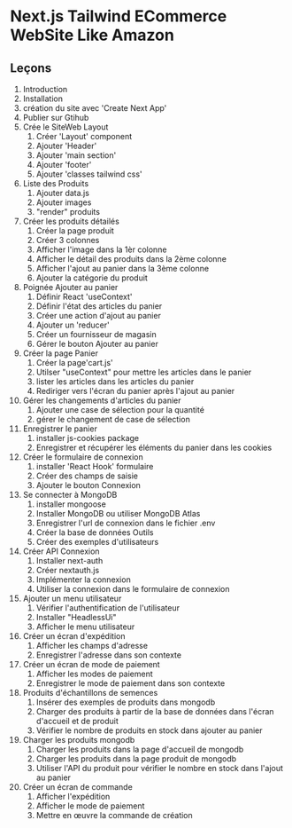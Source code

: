 # Next.js Tailwind ECommerce WebSite Like Amazon

## Leçons

1. Introduction
2. Installation
3. création du site avec 'Create Next App'
4. Publier sur Gtihub
5. Crée le SiteWeb Layout
   1. Créer 'Layout' component
   2. Ajouter 'Header'
   3. Ajouter 'main section'
   4. Ajouter 'footer'
   5. Ajouter 'classes tailwind css'
6. Liste des Produits
   1. Ajouter data.js
   2. Ajouter images
   3. "render" produits
7. Créer les produits détailés
   1. Créer la page produit
   2. Créer 3 colonnes
   3. Afficher l'image dans la 1èr colonne
   4. Afficher le détail des produits dans la 2ème colonne
   5. Afficher l'ajout au panier dans la 3ème colonne
   6. Ajouter la catégorie du produit
8. Poignée Ajouter au panier
   1. Définir React 'useContext'
   2. Définir l'état des articles du panier
   3. Créer une action d'ajout au panier
   4. Ajouter un 'reducer'
   5. Créer un fournisseur de magasin
   6. Gérer le bouton Ajouter au panier
9. Créer la page Panier
   1. Créer la page'cart.js'
   2. Utilser "useContext" pour mettre les articles dans le panier
   3. lister les articles dans les articles du panier
   4. Rediriger vers l'écran du panier après l'ajout au panier
10. Gérer les changements d'articles du panier
    1. Ajouter une case de sélection pour la quantité
    2. gérer le changement de case de sélection
11. Enregistrer le panier
    1. installer js-cookies package
    2. Enregistrer et récupérer les éléments du panier dans les cookies
12. Créer le formulaire de connexion
    1. installer 'React Hook' formulaire
    2. Créer des champs de saisie
    3. Ajouter le bouton Connexion
13. Se connecter à MongoDB
    1. installer mongoose
    2. Installer MongoDB ou utiliser MongoDB Atlas
    3. Enregistrer l'url de connexion dans le fichier .env
    4. Créer la base de données Outils
    5. Créer des exemples d'utilisateurs
14. Créer API Connexion
    1. Installer next-auth
    2. Créer nextauth.js
    3. Implémenter la connexion
    4. Utiliser la connexion dans le formulaire de connexion
15. Ajouter un menu utilisateur
    1. Vérifier l'authentification de l'utilisateur
    2. Installer "HeadlessUi"
    3. Afficher le menu utilisateur
16. Créer un écran d'expédition
    1. Afficher les champs d'adresse
    2. Enregistrer l'adresse dans son contexte
17. Créer un écran de mode de paiement
    1. Afficher les modes de paiement
    2. Enregistrer le mode de paiement dans son contexte
18. Produits d'échantillons de semences
    1. Insérer des exemples de produits dans mongodb
    2. Charger des produits à partir de la base de données dans l'écran d'accueil et de produit
    3. Vérifier le nombre de produits en stock dans ajouter au panier
19. Charger les produits mongodb
    1. Charger les produits dans la page d'accueil de mongodb
    2. Charger les produits dans la page produit de mongodb
    3. Utiliser l'API du produit pour vérifier le nombre en stock dans l'ajout au panier
20. Créer un écran de commande
    1. Afficher l'expédition
    2. Afficher le mode de paiement
    3. Mettre en œuvre la commande de création
